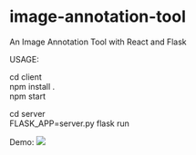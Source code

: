 # image-annotation-tool
An Image Annotation Tool with React and Flask

USAGE:

cd client <br>
npm install . <br>
npm start <br>

cd server <br>
FLASK_APP=server.py flask run <br>


Demo:
![](demo.gif)

